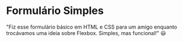 # Formulário Simples
"Fiz esse formulário básico em HTML e CSS para um amigo enquanto trocávamos uma ideia sobre Flexbox. Simples, mas funcional!" 😃
